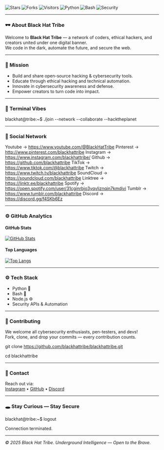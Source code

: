 <!-- BLACK HAT TRIBE README -->

![Stars](https://img.shields.io/github/stars/blackhattribe/blackhattribe?style=flat-square)
![Forks](https://img.shields.io/github/forks/blackhattribe/blackhattribe?style=flat-square)
![Visitors](https://visitor-badge.laobi.icu/badge?page_id=blackhattribe.blackhattribe)
![Python](https://img.shields.io/badge/Python-3776AB?style=flat-square&logo=python&logoColor=white)
![Bash](https://img.shields.io/badge/Bash-121011?style=flat-square&logo=gnu-bash&logoColor=white)
![Security](https://img.shields.io/badge/Security-000000?style=flat-square&logo=matrix&logoColor=white)


---

### 🕶️ About Black Hat Tribe

Welcome to **Black Hat Tribe** 
— a network of coders, ethical hackers, and creators united under one digital banner.  
We code in the dark, automate the future, and secure the web.

---

### 🧠 Mission

- Build and share open-source hacking & cybersecurity tools.  
- Educate through ethical hacking and technical automation.  
- Innovate in cybersecurity awareness and defense.  
- Empower creators to turn code into impact.

---

### 🧩 Terminal Vibes

blackhat@tribe:~$ ./join   --network  --collaborate   --hacktheplanet


---

### 📡 Social Network

Youtube → https://www.youtube.com/@BlackHatTribe
Pinterest → http://www.pinterest.com/blackhattribe
Instagram → https://www.instagram.com/blackhattribe/
Github → https://github.com/blackhattribe
TikTok → https://www.tiktok.com/@blackhattribe
Twitch → https://www.twitch.tv/blackhattribe
SoundCloud → https://soundcloud.com/blackhattribe
Linktree → https://linktr.ee/blackhattribe
Spotify → https://open.spotify.com/user/31cginrbjo3yqvljznqjn7kmdjvi
Tumblr → https://www.tumblr.com/blackhattribe
Discord → https://discord.gg/f4SKb6Ez


---

### ⚙️ GitHub Analytics

#### GitHub Stats

[![GitHub Stats](https://github-readme-stats.vercel.app/api?username=blackhattribe&show_icons=true&theme=radical&hide_border=true&count_private=true&include_all_commits=true)](https://github.com/anuraghazra/github-readme-stats)

#### Top Languages

[![Top Langs](https://github-readme-stats.vercel.app/api/top-langs/?username=blackhattribe&layout=compact&theme=radical)](https://github.com/anuraghazra/github-readme-stats)

---

### ⚙️ Tech Stack

- Python 🐍  
- Bash 🧮  
- Node.js ⚙️  
- Security APIs & Automation  

---

### 🧬 Contributing

We welcome all cybersecurity enthusiasts, pen-testers, and devs!  
Fork, clone, and drop your commits — every contribution counts.

git clone https://github.com/blackhattribe/blackhattribe.git

cd blackhattribe


---

### 📧 Contact

Reach out via:  
[Instagram](https://www.instagram.com/blackhattribe/) • [GitHub](https://github.com/blackhattribe) • [Discord](https://discord.gg//f4SKb6Ez)

---

### 🕳️ Stay Curious — Stay Secure

blackhat@tribe:~$ logout

Connection terminated.

---

*© 2025 Black Hat Tribe. Underground Intelligence — Open to the Brave.*


